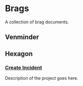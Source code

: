 # Brags
A collection of brag documents.

## Venminder

## Hexagon
### [Create Incident](hexagon/create-incident.md)
Description of the project goes here.
